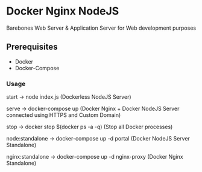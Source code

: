# Docker Nginx NodeJS
Barebones Web Server & Application Server for Web development purposes

## Prerequisites
  * Docker
  * Docker-Compose

### Usage
start -> node index.js (Dockerless NodeJS Server)

serve -> docker-compose up (Docker Nginx + Docker NodeJS Server connected using HTTPS and Custom Domain)

stop -> docker stop $(docker ps -a -q) (Stop all Docker processes)

node:standalone -> docker-compose up -d portal (Docker NodeJS Server Standalone)

nginx:standalone -> docker-compose up -d nginx-proxy (Docker Nginx Standalone)






